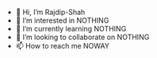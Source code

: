 - 👋 Hi, I’m Rajdip-Shah
- 👀 I’m interested in NOTHING
- 🌱 I’m currently learning NOTHING 
- 💞️ I’m looking to collaborate on NOTHING 
- 📫 How to reach me NOWAY

<!---
Rajdip-Shah/Rajdip-Shah is a ✨ special ✨ repository because its `README.md` (this file) appears on your GitHub profile.
You can click the Preview link to take a look at your changes.
--->
